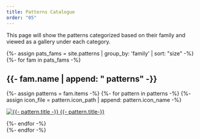 ```yaml
---
title: Patterns Catalogue
order: "05"
---
```




This page will show the patterns categorized based on their family and viewed as a gallery under each category.

<!-- <h3 class="gallery-header crimson">Patterns Catalogue</h3> -->
<div class="gallery container">
  {%- assign pats_fams = site.patterns | group_by: 'family' | sort: "size" -%}
  {%- for fam in pats_fams -%}
    <div class="gallery category">
      <span class= "fam_title"><h2>{{- fam.name | append: " patterns" -}}</h2></span>
      <div class="gallery item">
        {%- assign patterns = fam.items -%}
        {%- for pattern in patterns -%}
          {%- assign icon_file = pattern.icon_path | append: pattern.icon_name -%}
          <p><a href="{{- pattern.url | relative_url -}}"><img class="p_icon" src="{{- icon_file | relative_url -}}" alt="{{- pattern.title -}}">
          <span class="gallery_item_title">{{- pattern.title-}}</span></a></p>
        {%- endfor -%}
      </div>
    </div>
  {%- endfor -%}
</div>
